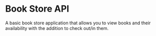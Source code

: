 # Book Store API
A basic book store application that allows you to view books and their availability with the addition to check out/in them.
